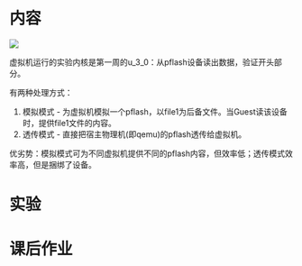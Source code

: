 # 内容

![](00%20inbox/asset/Pasted%20image%2020241206004959.png)

虚拟机运行的实验内核是第一周的u_3_0：从pflash设备读出数据，验证开头部分。

有两种处理方式：
1. 模拟模式 - 为虚拟机模拟一个pflash，以file1为后备文件。当Guest读该设备时，提供file1文件的内容。
2. 透传模式 - 直接把宿主物理机(即qemu)的pflash透传给虚拟机。

优劣势：模拟模式可为不同虚拟机提供不同的pflash内容，但效率低；透传模式效率高，但是捆绑了设备。


# 实验



# 课后作业

